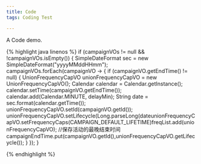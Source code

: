 ```yaml
---
title: Code
tags: Coding Test

---
```


A Code demo.
<!--more-->

{% highlight java linenos %}
if (campaignVOs != null && !campaignVOs.isEmpty()) {
      SimpleDateFormat sec = new SimpleDateFormat("yyyyMMddHHmm");
      campaignVOs.forEach(campaignVO -> {
        if (campaignVO.getEndTime() != null) {
          UnionFrequencyCapVO unionFrequencyCapVO = new UnionFrequencyCapVO();
          Calendar calendar = Calendar.getInstance();
          calendar.setTime(campaignVO.getEndTime());
          calendar.add(Calendar.MINUTE, delayMin);
          String date = sec.format(calendar.getTime());
          unionFrequencyCapVO.setId(campaignVO.getId());
          unionFrequencyCapVO.setLifecycle(Long.parseLong(dateunionFrequencyCapVO.setFrequencyCaps(CAMPAIGN_DEFAULT_LIFETIME)freqList.add(unionFrequencyCapVO);
          //保存活动的最晚结束时间
          campaignEndTime.put(campaignVO.getId(),unionFrequencyCapVO.getLifecycle());
        }
      });
    }

{% endhighlight %}

